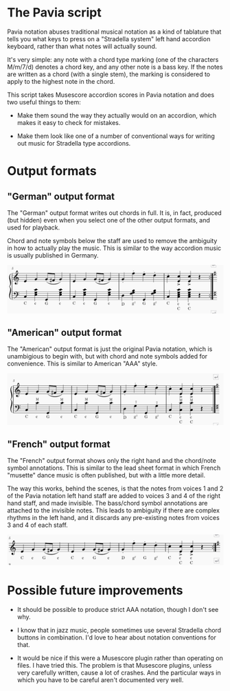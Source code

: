 # The Pavia script

Pavia notation abuses traditional musical notation as a kind of
tablature that tells you what keys to press on a "Stradella system"
left hand accordion keyboard, rather than what notes will actually
sound.

It's very simple: any note with a chord type marking (one of the
characters M/m/7/d) denotes a chord key, and any other note is a bass
key. If the notes are written as a chord (with a single stem), the
marking is considered to apply to the highest note in the chord.

This script takes Musescore accordion scores in Pavia notation and
does two useful things to them:

* Make them sound the way they actually would on an accordion, which
  makes it easy to check for mistakes.

* Make them look like one of a number of conventional ways for writing
  out music for Stradella type accordions.

# Output formats

## "German" output format

The "German" output format writes out chords in full. It is, in fact,
produced (but hidden) even when you select one of the other output
formats, and used for playback.

Chord and note symbols below the staff are used to remove the
ambiguity in how to actually play the music. This is similar to the
way accordion music is usually published in Germany.

![German format sample](doc/german.png)




## "American" output format

The "American" output format is just the original Pavia notation,
which is unambigious to begin with, but with chord and note symbols
added for convenience. This is similar to American "AAA" style.

![American format sample](doc/american.png)


## "French" output format

The "French" output format shows only the right hand and the
chord/note symbol annotations. This is similar to the lead sheet
format in which French "musette" dance music is often published, but
with a little more detail.

The way this works, behind the scenes, is that the notes from voices 1
and 2 of the Pavia notation left hand staff are added to voices 3 and
4 of the right hand staff, and made invisible. The bass/chord symbol
annotations are attached to the invisible notes. This leads to
ambiguity if there are complex rhythms in the left hand, and it
discards any pre-existing notes from voices 3 and 4 of each staff.

![French format sample](doc/french.png)


# Possible future improvements

* It should be possible to produce strict AAA notation, though I don't
  see why.

* I know that in jazz music, people sometimes use several Stradella
  chord buttons in combination. I'd love to hear about notation
  conventions for that.

* It would be nice if this were a Musescore plugin rather than
  operating on files. I have tried this. The problem is that Musescore
  plugins, unless very carefully written, cause a lot of crashes. And
  the particular ways in which you have to be careful aren't
  documented very well.


  